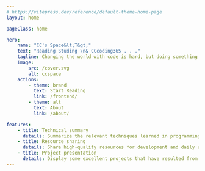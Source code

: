 ```yaml
---
# https://vitepress.dev/reference/default-theme-home-page
layout: home

pageClass: home

hero:
    name: "CC's Space&lt;T&gt;"
    text: "Reading Studing \n& CCcoding365 . . ."
    tagline: Changing the world with code is hard, but doing something interesting is just fine.
    image:
        src: /cover.svg
        alt: ccspace
    actions:
        - theme: brand
          text: Start Reading
          link: /frontend/
        - theme: alt
          text: About
          link: /about/

features:
    - title: Technical summary
      details: Summarize the relevant techniques learned in programming
    - title: Resource sharing
      details: Share high-quality resources for development and daily use
    - title: Project presentation
      details: Display some excellent projects that have resulted from daily work and learning
---
```

